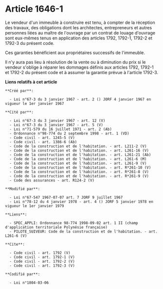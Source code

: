 # Article 1646-1

Le vendeur d'un immeuble à construire est tenu, à compter de la réception des travaux, des obligations dont les architectes,
entrepreneurs et autres personnes liées au maître de l'ouvrage par un contrat de louage d'ouvrage sont eux-mêmes tenus en
application des articles 1792, 1792-1, 1792-2 et 1792-3 du présent code. 

Ces garanties bénéficient aux propriétaires successifs de l'immeuble. 

Il n'y aura pas lieu à résolution de la vente ou à diminution du prix si le vendeur s'oblige à réparer les dommages définis
aux articles 1792, 1792-1 et 1792-2 du présent code et à assumer la garantie prévue à l'article 1792-3.

**Liens relatifs à cet article**

	**Créé par**:

	  - Loi n°67-3 du 3 janvier 1967 - art. 2 () JORF 4 janvier 1967 en vigueur le 1er janvier 1967

	**Cité par**:

	  - Loi n°67-3 du 3 janvier 1967 - art. 12 (V)
	  - Loi n°67-3 du 3 janvier 1967 - art. 5 (V)
	  - Loi n°71-579 du 16 juillet 1971 - art. 2 (Ab)
	  - Ordonnance n°98-774 du 2 septembre 1998 - art. 1 (VD)
	  - Code civil - art. 1245-5 (V)
	  - Code civil - art. 1386-6 (Ab)
	  - Code de la construction et de l'habitation. - art. L211-2 (V)
	  - Code de la construction et de l'habitation. - art. L261-16 (V)
	  - Code de la construction et de l'habitation. - art. L261-21 (Ab)
	  - Code de la construction et de l'habitation. - art. L261-6 (M)
	  - Code de la construction et de l'habitation. - art. L261-9 (V)
	  - Code de la construction et de l'habitation. - art. R*261-10 (V)
	  - Code de la construction et de l'habitation. - art. R*261-8 (V)
	  - Code de la construction et de l'habitation. - art. R*261-9 (V)
	  - Code des assurances - art. R124-2 (V)

	**Modifié par**:

	  - Loi n°67-547 1967-07-07 art. 7 JORF 9 juillet 1967
	  - Loi n°78-12 du 4 janvier 1978 - art. 4 () JORF 5 janvier 1978 en vigueur le 1er janvier 1979

	**Liens**:

	  - SPEC_APPLI: Ordonnance 98-774 1998-09-02 art. 1 II (champ d'application territoriale Polynésie française)
	  - PILOTE_SUIVEUR: Code de la construction et de l'habitation. - art. L261-6 (V)

	**Cite**:

	  - Code civil - art. 1792 (V)
	  - Code civil - art. 1792-1 (V)
	  - Code civil - art. 1792-2 (V)
	  - Code civil - art. 1792-3 (V)

	**Codifié par**:

	  - Loi n°1804-03-06
